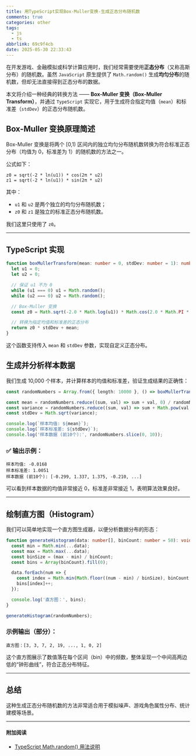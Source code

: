 ```yaml
---
title: 用TypeScript实现Box-Muller变换-生成正态分布随机数
comments: true
categories: other
tags:
  - js
  - ts
abbrlink: 69c9f4cb
date: 2025-05-30 22:33:43
---
```


在开发游戏、金融模拟或科学计算应用时，我们经常需要使用**正态分布**（又称高斯分布）的随机数。虽然 `JavaScript` 原生提供了 `Math.random()` 生成**均匀分布**的随机数，但却无法直接得到正态分布的数据。

本文将介绍一种经典的转换方法 —— **Box-Muller 变换（Box-Muller Transform）**，并通过 `TypeScript` 实现它，用于生成符合指定均值（`mean`）和标准差（`stdDev`）的正态分布随机数。

<!--more-->

## Box-Muller 变换原理简述

Box-Muller 变换是将两个 [0,1) 区间内的独立均匀分布随机数转换为符合标准正态分布（均值为 0，标准差为 1）的随机数的方法之一。

公式如下：

```text
z0 = sqrt(-2 * ln(u1)) * cos(2π * u2)
z1 = sqrt(-2 * ln(u1)) * sin(2π * u2)
```

其中：

- `u1` 和 `u2` 是两个独立的均匀分布随机数；
- `z0` 和 `z1` 是独立的标准正态分布随机数。

我们这里只使用了 `z0`。

------

## TypeScript 实现

```typescript
function boxMullerTransform(mean: number = 0, stdDev: number = 1): number {
  let u1 = 0;
  let u2 = 0;

  // 保证 u1 不为 0
  while (u1 === 0) u1 = Math.random();
  while (u2 === 0) u2 = Math.random();

  // Box-Muller 变换
  const z0 = Math.sqrt(-2.0 * Math.log(u1)) * Math.cos(2.0 * Math.PI * u2);

  // 转换为指定均值和标准差的正态分布
  return z0 * stdDev + mean;
}
```

这个函数支持传入 `mean` 和 `stdDev` 参数，实现自定义正态分布。

## 生成并分析样本数据

我们生成 10,000 个样本，并计算样本的均值和标准差，验证生成结果的正确性：

```typescript
const randomNumbers = Array.from({ length: 10000 }, () => boxMullerTransform(0, 1));

const mean = randomNumbers.reduce((sum, val) => sum + val, 0) / randomNumbers.length;
const variance = randomNumbers.reduce((sum, val) => sum + Math.pow(val - mean, 2), 0) / randomNumbers.length;
const stdDev = Math.sqrt(variance);

console.log(`样本均值: ${mean}`);
console.log(`样本标准差: ${stdDev}`);
console.log('样本数据 (前10个):', randomNumbers.slice(0, 10));
```

### ✅ 输出示例：

```text
样本均值: -0.0168
样本标准差: 1.0051
样本数据 (前10个): [-0.299, 1.337, 1.375, -0.210, ...]
```

可以看到样本数据的均值非常接近 0，标准差非常接近 1，表明算法效果良好。

------

## 绘制直方图（Histogram）

我们可以简单地实现一个直方图生成器，以便分析数据分布的形态：

```typescript
function generateHistogram(data: number[], binCount: number = 50): void {
  const min = Math.min(...data);
  const max = Math.max(...data);
  const binSize = (max - min) / binCount;
  const bins = Array(binCount).fill(0);

  data.forEach(num => {
    const index = Math.min(Math.floor((num - min) / binSize), binCount - 1);
    bins[index]++;
  });

  console.log('直方图：', bins);
}

generateHistogram(randomNumbers);
```

### 示例输出（部分）：

```text
直方图：[3, 3, 7, 2, 19, ..., 1, 0, 2]
```

这个直方图展示了数值落在每个区间（bin）中的频数，整体呈现一个中间高两边低的“钟形曲线”，符合正态分布特征。

------

## 总结

这种生成正态分布随机数的方法非常适合用于模拟噪声、游戏角色属性分布、统计建模等场景。

------

####  附加阅读

- [TypeScript Math.random() 用法说明](https://developer.mozilla.org/zh-CN/docs/Web/JavaScript/Reference/Global_Objects/Math/random)